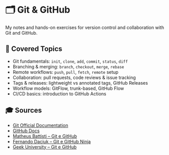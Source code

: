 # 🗂️ Git & GitHub

My notes and hands-on exercises for version control and collaboration with Git and GitHub.

## 📘 Covered Topics

- Git fundamentals: `init`, `clone`, `add`, `commit`, `status`, `diff`
- Branching & merging: `branch`, `checkout`, `merge`, `rebase`
- Remote workflows: `push`, `pull`, `fetch`, `remote` setup
- Collaboration: pull requests, code reviews & issue tracking
- Tags & releases: lightweight vs annotated tags, GitHub Releases
- Workflow models: GitFlow, trunk-based, GitHub Flow
- CI/CD basics: introduction to GitHub Actions

## 🎓 Sources

- [Git Official Documentation](https://git-scm.com/docs)
- [GitHub Docs](https://docs.github.com)
- [Matheus Battisti – Git e GitHub](https://www.udemy.com/course/git-e-github-do-basico-ao-avancado-c-gist-e-github-pages)
- [Fernando Daciuk – Git e GitHub Ninja](https://www.udemy.com/course/git-e-github-ninja)
- [Geek University – Git e GitHub](https://www.udemy.com/course/curso-de-git-e-github-essencial)
